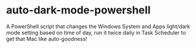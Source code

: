 # auto-dark-mode-powershell
A PowerShell script that changes the Windows System and Apps light/dark mode setting based on time of day, run it twice daily in Task Scheduler to get that Mac like auto-goodness!
